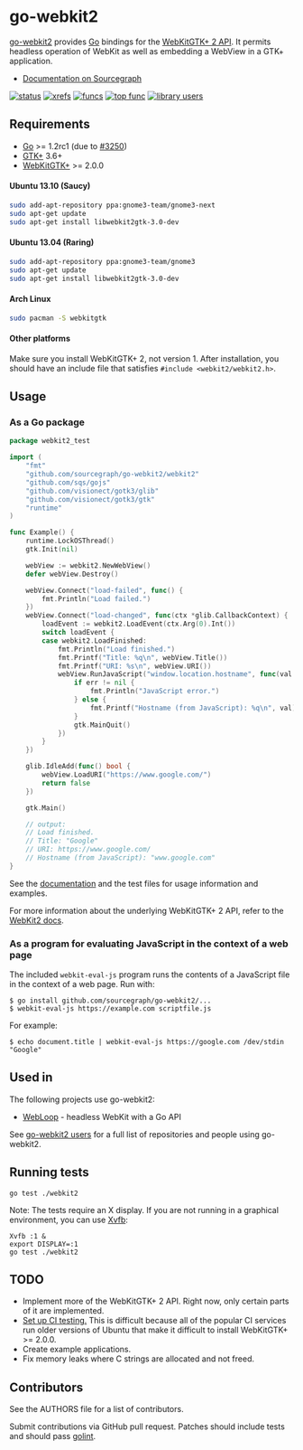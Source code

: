 # go-webkit2

[go-webkit2](https://sourcegraph.com/github.com/sourcegraph/go-webkit2/readme)
provides [Go](http://golang.org) bindings for the [WebKitGTK+ 2
API](http://webkitgtk.org/reference/webkit2gtk/stable/index.html). It permits
headless operation of WebKit as well as embedding a WebView in a GTK+
application.

* [Documentation on Sourcegraph](https://sourcegraph.com/github.com/sourcegraph/go-webkit2/tree)

[![status](https://sourcegraph.com/api/repos/github.com/sourcegraph/go-webkit2/badges/status.png)](https://sourcegraph.com/github.com/sourcegraph/go-webkit2)
[![xrefs](https://sourcegraph.com/api/repos/github.com/sourcegraph/go-webkit2/badges/xrefs.png)](https://sourcegraph.com/github.com/sourcegraph/go-webkit2)
[![funcs](https://sourcegraph.com/api/repos/github.com/sourcegraph/go-webkit2/badges/funcs.png)](https://sourcegraph.com/github.com/sourcegraph/go-webkit2)
[![top func](https://sourcegraph.com/api/repos/github.com/sourcegraph/go-webkit2/badges/top-func.png)](https://sourcegraph.com/github.com/sourcegraph/go-webkit2)
[![library users](https://sourcegraph.com/api/repos/github.com/sourcegraph/go-webkit2/badges/library-users.png)](https://sourcegraph.com/github.com/sourcegraph/go-webkit2)


## Requirements

* [Go](http://golang.org) >= 1.2rc1 (due to [#3250](https://code.google.com/p/go/issues/detail?id=3250))
* [GTK+](http://www.gtk.org) 3.6+
* [WebKitGTK+](http://webkitgtk.org/) >= 2.0.0

#### Ubuntu 13.10 (Saucy)
```bash
sudo add-apt-repository ppa:gnome3-team/gnome3-next
sudo apt-get update
sudo apt-get install libwebkit2gtk-3.0-dev
```
#### Ubuntu 13.04 (Raring)
```bash
sudo add-apt-repository ppa:gnome3-team/gnome3
sudo apt-get update
sudo apt-get install libwebkit2gtk-3.0-dev
```
#### Arch Linux
```bash
sudo pacman -S webkitgtk
```

#### Other platforms

Make sure you install WebKitGTK+ 2, not version 1. After installation, you
should have an include file that satisfies `#include <webkit2/webkit2.h>`.


## Usage

### As a Go package

```go
package webkit2_test

import (
	"fmt"
	"github.com/sourcegraph/go-webkit2/webkit2"
	"github.com/sqs/gojs"
	"github.com/visionect/gotk3/glib"
	"github.com/visionect/gotk3/gtk"
	"runtime"
)

func Example() {
	runtime.LockOSThread()
	gtk.Init(nil)

	webView := webkit2.NewWebView()
	defer webView.Destroy()

	webView.Connect("load-failed", func() {
		fmt.Println("Load failed.")
	})
	webView.Connect("load-changed", func(ctx *glib.CallbackContext) {
		loadEvent := webkit2.LoadEvent(ctx.Arg(0).Int())
		switch loadEvent {
		case webkit2.LoadFinished:
			fmt.Println("Load finished.")
			fmt.Printf("Title: %q\n", webView.Title())
			fmt.Printf("URI: %s\n", webView.URI())
			webView.RunJavaScript("window.location.hostname", func(val *gojs.Value, err error) {
				if err != nil {
					fmt.Println("JavaScript error.")
				} else {
					fmt.Printf("Hostname (from JavaScript): %q\n", val)
				}
				gtk.MainQuit()
			})
		}
	})

	glib.IdleAdd(func() bool {
		webView.LoadURI("https://www.google.com/")
		return false
	})

	gtk.Main()

	// output:
	// Load finished.
	// Title: "Google"
	// URI: https://www.google.com/
	// Hostname (from JavaScript): "www.google.com"
}
```

See the
[documentation](https://sourcegraph.com/github.com/sourcegraph/go-webkit2) and
the test files for usage information and examples.

For more information about the underlying WebKitGTK+ 2 API, refer to the
[WebKit2 docs](http://webkitgtk.org/reference/webkit2gtk/stable/index.html).


### As a program for evaluating JavaScript in the context of a web page

The included `webkit-eval-js` program runs the contents of a JavaScript file in the context of
a web page. Run with:

```
$ go install github.com/sourcegraph/go-webkit2/...
$ webkit-eval-js https://example.com scriptfile.js
```

For example:

```
$ echo document.title | webkit-eval-js https://google.com /dev/stdin
"Google"
```


## Used in

The following projects use go-webkit2:

* [WebLoop](https://sourcegraph.com/github.com/sourcegraph/webloop) - headless WebKit with a Go API

See [go-webkit2
users](https://sourcegraph.com/github.com/sourcegraph/go-webkit2/network/repos/in)
for a full list of repositories and people using go-webkit2.


## Running tests

```
go test ./webkit2
```

Note: The tests require an X display. If you are not running in a graphical
environment, you can use [Xvfb](http://en.wikipedia.org/wiki/Xvfb):

```
Xvfb :1 &
export DISPLAY=:1
go test ./webkit2
```


## TODO

* Implement more of the WebKitGTK+ 2 API. Right now, only certain parts of it
  are implemented.
* [Set up CI testing.](https://github.com/sourcegraph/go-webkit2/issues/1) This
  is difficult because all of the popular CI services run older versions of
  Ubuntu that make it difficult to install WebKitGTK+ >= 2.0.0.
* Create example applications.
* Fix memory leaks where C strings are allocated and not freed.


## Contributors

See the AUTHORS file for a list of contributors.

Submit contributions via GitHub pull request. Patches should include tests and
should pass [golint](https://github.com/golang/lint).
